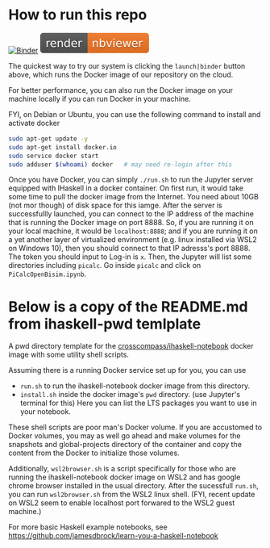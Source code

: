 # How to run this repo

[![Binder](https://mybinder.org/badge_logo.svg)](https://mybinder.org/v2/gh/kyagrd/ihaskell-picalc/master?urlpath=lab)
[![NBviewer](./nbviewer_badge.svg)](https://nbviewer.jupyter.org/github/kyagrd/ihaskell-picalc/tree/master/)

The quickest way to try our system is clicking the `launch|binder` button above,
which runs the Docker image of our repository on the cloud.

For better performance, you can also run the Docker image on your machine locally
if you can run Docker in your machine.

FYI, on Debian or Ubuntu, you can use the following command to install and activate docker
```bash
sudo apt-get update -y
sudo apt-get install docker.io
sudo service docker start
sudo adduser $(whoami) docker   # may need re-login after this
```

Once you have Docker, you can simply `./run.sh` to run the Jupyter server equipped with IHaskell in a docker container.
On first run, it would take some time to pull the docker image from the Internet. You need about 10GB (not mor though) of disk space for this iamge. After the server is successfullly launched, you can connect to the IP address of the machine that is running the Docker image on port 8888. So, if you are running it on your local machine, it would be `localhost:8888`; and if you are running it on a yet another layer of virtualized environment (e.g. linux installed via WSL2 on Windows 10), then you should connect to that IP adresss's port 8888. The token you should input to Log-in is `x`. Then, the Jupyter will list some directories including `picalc`. Go inside `picalc` and click on `PiCalcOpenBisim.ipynb`.

# Below is a copy of the README.md from ihaskell-pwd temlplate
A pwd directory template for the [crosscompass/ihaskell-notebook](https://github.com/jamesdbrock/ihaskell-notebook) docker image
with some utility shell scripts.

Assuming there is a running Docker service set up for you, you can use
  * `run.sh` to run the ihaskell-notebook docker image from this directory.
  * `install.sh` inside the docker image's `pwd` directory. (use Jupyter's terminal for this) Here you can list the LTS packages you want to use in your notebook.

These shell scripts are poor man's Docker volume. If you are accustomed to Docker volumes, you may as well go ahead and make volumes for the snapshots and global-projects directory of the container and copy the content from the Docker to initialize those volumes.

Additionally, `wsl2browser.sh` is a script specifically for those who are running the ihaskell-notebook docker image on WSL2 and has google chrome browser installed in the usual directory. After the sucessfull `run.sh`, you can run `wsl2browser.sh` from the WSL2 linux shell. (FYI, recent update on WSL2 seem to enable localhost port forwared to the WSL2 guest machine.)

For more basic Haskell example notebooks, see https://github.com/jamesdbrock/learn-you-a-haskell-notebook

